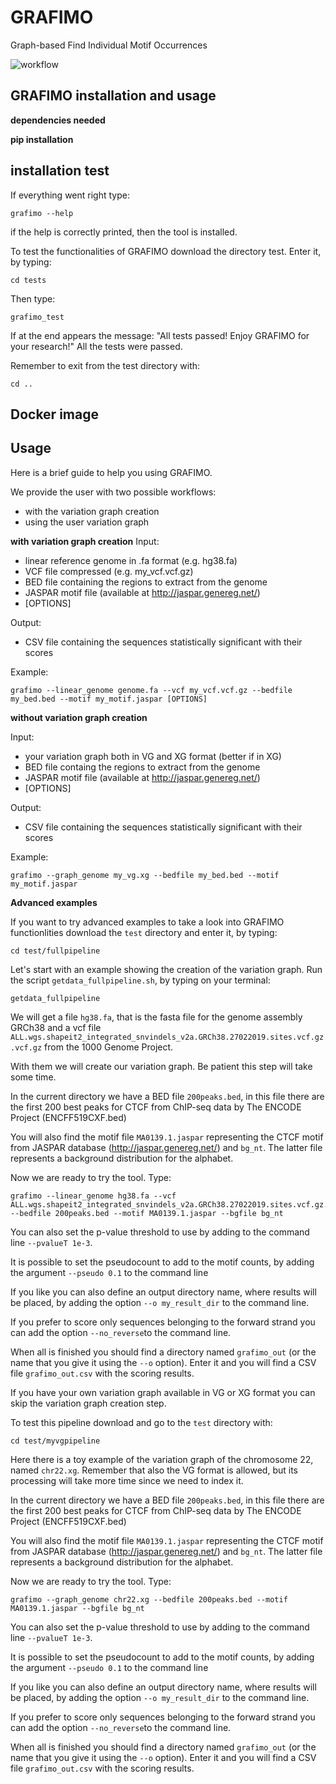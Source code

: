 # GRAFIMO
Graph-based Find Individual Motif Occurrences

![workflow](https://user-images.githubusercontent.com/51021763/66830153-1a0f9c00-ef55-11e9-9702-fa6ba0f2cf61.png)

## GRAFIMO installation and usage
**dependencies needed**

**pip installation**

## installation test
 If everything went right type:
 ```
 grafimo --help
 ```
 if the help is correctly printed, then the tool is installed.

 To test the functionalities of GRAFIMO download the directory test.
 Enter it, by typing:
 ```
 cd tests
 ```

 Then type:
 ```
 grafimo_test
 ```
If at the end appears the message:
"All tests passed! Enjoy GRAFIMO for your research!"
All the tests were passed.

Remember to exit from the test directory with:
```
cd ..
```

## Docker image

## Usage

Here is a brief guide to help you using GRAFIMO.

We provide the user with two possible workflows:
- with the variation graph creation
- using the user variation graph

**with variation graph creation**
Input:
- linear reference genome in .fa format (e.g. hg38.fa)
- VCF file compressed (e.g. my_vcf.vcf.gz)
- BED file containing the regions to extract from the genome
- JASPAR motif file (available at http://jaspar.genereg.net/)
- [OPTIONS]

Output:
- CSV file containing the sequences statistically significant with their scores

Example:
```
grafimo --linear_genome genome.fa --vcf my_vcf.vcf.gz --bedfile my_bed.bed --motif my_motif.jaspar [OPTIONS]
```

**without variation graph creation**

Input:
- your variation graph both in VG and XG format (better if in XG)
- BED file containg the regions to extract from the genome
- JASPAR motif file (available at http://jaspar.genereg.net/)
- [OPTIONS]

Output:
- CSV file containing the sequences statistically significant with their scores

Example:
```
grafimo --graph_genome my_vg.xg --bedfile my_bed.bed --motif my_motif.jaspar
```

**Advanced examples**

If you want to try advanced examples to take a look into GRAFIMO functionlities
download the ```test``` directory and enter it, by typing:
```
cd test/fullpipeline
```

Let's start with an example showing the creation of the variation graph.
Run the script ```getdata_fullpipeline.sh```, by typing on your terminal:
```
getdata_fullpipeline
```

We will get a file ```hg38.fa```, that is the fasta file for the genome assembly
GRCh38 and a vcf file ```ALL.wgs.shapeit2_integrated_snvindels_v2a.GRCh38.27022019.sites.vcf.gz.vcf.gz```
from the 1000 Genome Project.

With them we will create our variation graph. Be patient this step will take
some time.

In the current directory we have a BED file ```200peaks.bed```, in this file
there are the first 200 best peaks for CTCF from ChIP-seq data by The ENCODE
Project (ENCFF519CXF.bed)

You will also find the motif file ```MA0139.1.jaspar``` representing the CTCF
motif from JASPAR database (http://jaspar.genereg.net/) and ```bg_nt```. The
latter file represents a background distribution for the alphabet.

Now we are ready to try the tool. Type:
```
grafimo --linear_genome hg38.fa --vcf ALL.wgs.shapeit2_integrated_snvindels_v2a.GRCh38.27022019.sites.vcf.gz.vcf.gz --bedfile 200peaks.bed --motif MA0139.1.jaspar --bgfile bg_nt
```

You can also set the p-value threshold to use by adding to the command line ```--pvalueT 1e-3```.

It is possible to set the pseudocount to add to the motif counts, by adding the
argument ```--pseudo 0.1``` to the command line

If you like you can also define an output directory name, where results will be
placed, by adding the option ```--o my_result_dir``` to the command line.

If you prefer to score only sequences belonging to the forward strand you can
add the option ```--no_reverse```to the command line.

When all is finished you should find a directory named ```grafimo_out``` (or
the name that you give it using the ```--o``` option).
Enter it and you will find a CSV file ```grafimo_out.csv``` with the scoring results.



If you have your own variation graph available in VG or XG format you can skip
the variation graph creation step.

To test this pipeline download and go to the ```test``` directory with:
```
cd test/myvgpipeline
```

Here there is a toy example of the variation graph of the chromosome 22,
named ```chr22.xg```. Remember that also the VG format is allowed, but its
processing will take more time since we need to index it.

In the current directory we have a BED file ```200peaks.bed```, in this file
there are the first 200 best peaks for CTCF from ChIP-seq data by The ENCODE
Project (ENCFF519CXF.bed)

You will also find the motif file ```MA0139.1.jaspar``` representing the CTCF
motif from JASPAR database (http://jaspar.genereg.net/) and ```bg_nt```. The
latter file represents a background distribution for the alphabet.

Now we are ready to try the tool. Type:
```
grafimo --graph_genome chr22.xg --bedfile 200peaks.bed --motif MA0139.1.jaspar --bgfile bg_nt
```

You can also set the p-value threshold to use by adding to the command line ```--pvalueT 1e-3```.

It is possible to set the pseudocount to add to the motif counts, by adding the
argument ```--pseudo 0.1``` to the command line

If you like you can also define an output directory name, where results will be
placed, by adding the option ```--o my_result_dir``` to the command line.

If you prefer to score only sequences belonging to the forward strand you can
add the option ```--no_reverse```to the command line.

When all is finished you should find a directory named ```grafimo_out``` (or
the name that you give it using the ```--o``` option).
Enter it and you will find a CSV file ```grafimo_out.csv``` with the scoring results.



